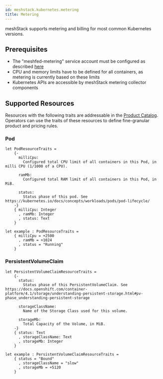 ```yaml
---
id: meshstack.kubernetes.metering
title: Metering
---
```


meshStack supports metering and billing for most common Kubernetes versions.

## Prerequisites

- The "meshfed-metering" service account must be configured as described [here](./meshstack.kubernetes.index.md#metering)
- CPU and memory limits have to be defined for all containers, as metering is currently based on these limits
- Kubernetes APIs are accessible by meshStack metering collector components

## Supported Resources

Resources with the following traits are addressable in the [Product Catalog](meshstack.billing-configuration.md#defining-a-custom-product-catalog). Operators can use the traits of these resources to define fine-granular product and pricing rules.

### Pod

<!--snippet:mesh.kraken.productcatalog.traits.kubernetes.pod#type-->


<!--DOCUSAURUS_CODE_TABS-->
<!--Dhall Type-->
```dhall
let PodResourceTraits =
    {-
      milliCpu:
        Configured total CPU limit of all containers in this Pod, in milli CPU (1/1000 of a CPU).

      ramMb:
        Configured total RAM limit of all containers in this Pod, in MiB.

      status:
        Status phase of this pod. See https://kubernetes.io/docs/concepts/workloads/pods/pod-lifecycle/
    -}
    { milliCpu: Integer
      , ramMb: Integer
      , status: Text
    }
```
<!--Example-->
```dhall
let example : PodResourceTraits =
    { milliCpu = +2500
      , ramMb = +1024
      , status = "Running"
    }
```
<!--END_DOCUSAURUS_CODE_TABS-->

### PersistentVolumeClaim
<!--snippet:mesh.kraken.productcatalog.traits.kubernetes.persistentvolumeclaim#type-->


<!--DOCUSAURUS_CODE_TABS-->
<!--Dhall Type-->
```dhall
let PersistentVolumeClaimResourceTraits =
    {-
      status:
        Status phase of this PersistentVolumeClaim. See https://docs.openshift.com/container-platform/4.1/storage/understanding-persistent-storage.html#pv-phase_understanding-persistent-storage

      storageClassName:
        Name of the Storage Class used for this volume.

      storageMb:
        Total Capacity of the Volume, in MiB.
    -}
    { status: Text
      , storageClassName: Text
      , storageMb: Integer
    }
```
<!--Example-->
```dhall
let example : PersistentVolumeClaimResourceTraits =
    { status = "Bound"
      , storageClassName = "slow"
      , storageMb = +5120
    }
```
<!--END_DOCUSAURUS_CODE_TABS-->